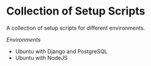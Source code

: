 # Collection of Setup Scripts

A collection of setup scripts for different environments.

*Environments*
- Ubuntu with Django and PostgreSQL
- Ubuntu with NodeJS
